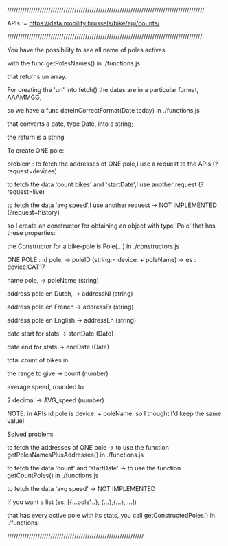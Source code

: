 ﻿///////////////////////////////////////////////////////////////////////////////////////////

APIs := https://data.mobility.brussels/bike/api/counts/

//////////////////////////////////////////////////////////////////////////////////////////

You have the possibility to see all name of poles actives

with the func getPolesNames() in ./functions.js

that returns un array.

For creating the 'url' into fetch() the dates are in a particular format, AAAMMGG,

so we have a func dateInCorrectFormat(Date today) in ./functions.js

that converts a date, type Date, into a string;

the return is a string

To create ONE pole:

problem : to fetch the addresses of ONE pole,I use a request to the APIs (?request=devices)

to fetch the data 'count bikes' and 'startDate',I use another request (?request=live)

to fetch the data 'avg speed',I use another request -> NOT IMPLEMENTED (?request=history)

so I create an constructor for obtaining an object with type 'Pole' that has these properties:

the Constructor for a bike-pole is Pole(...) in ./constructors.js

ONE POLE :  id pole,                  -> poleID   (string:= device. + poleName) -> es : device.CAT17

name pole,                -> poleName   (string)

address pole en Dutch,    -> addressNl  (string)

address pole en French    -> addressFr  (string)

address pole en English   -> addressEn  (string)

date start for stats      -> startDate  (Date)

date end for stats        -> endDate    (Date)

total count of bikes in

the range to give        -> count      (number)

average speed, rounded to

2 decimal                -> AVG\_speed  (number)

NOTE: in APIs id pole is device. + poleName, so I thought I'd keep the same value!

Solved problem:

to fetch the addresses of ONE pole -> to use the function getPolesNamesPlusAddresses() in ./functions.js

to fetch the data 'count' and 'startDate' -> to use the function getCountPoles() in ./functions.js

to fetch the data 'avg speed' -> NOT IMPLEMENTED

If you want a list (es: [{...pole1..}, {...},{...}, ...])

that has every active pole with its stats, you call getConstructedPoles() in ./functions

///////////////////////////////////////////////////////////////
